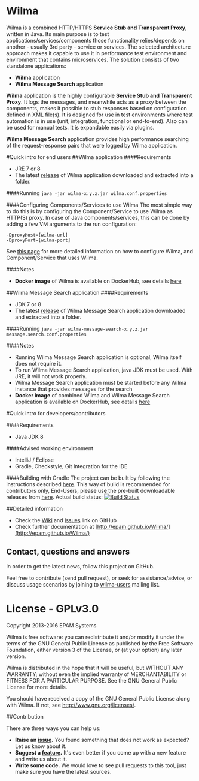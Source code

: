 Wilma
===========
Wilma is a combined HTTP/HTTPS **Service Stub and Transparent Proxy**, written in Java. 
Its main purpose is to test applications/services/components those functionality relies/depends on another - usually 3rd party - service or services. 
The selected architecture approach makes it capable to use it in performance test environment and environment that contains microservices. 
The solution consists of two standalone applications:

* **Wilma** application
* **Wilma Message Search** application

**Wilma** application is the highly configurable **Service Stub and Transparent Proxy**. 
It logs the messages, and meanwhile acts as a proxy between the components, makes it possible to stub responses based on configuration defined in XML file(s).
It is designed for use in test environments where test automation is in use (unit, integration, functional or end-to-end).
Also can be used for manual tests. It is expandable easily via plugins.

**Wilma Message Search** application provides high performance searching of the request-response pairs that were logged by Wilma application.

#Quick intro for end users
##Wilma application
####Requirements
* JRE 7 or 8
* The latest [release](https://github.com/epam/Wilma/releases) of Wilma application downloaded and extracted into a folder.

####Running
`java -jar wilma-x.y.z.jar wilma.conf.properties`

####Configuring Components/Services to use Wilma
The most simple way to do this is by configuring the Component/Service to use Wilma as HTTP(S) proxy. 
In case of Java components/services, this can be done by adding a few VM arguments to the run configuration:

```
-DproxyHost=[wilma-url]
-DproxyPort=[wilma-port]
```

See [this page](http://epam.github.io/Wilma/endusers/index.html) for more detailed information on how to configure Wilma, and Component/Service that uses Wilma.

####Notes
* **Docker image** of Wilma is available on DockerHub, see details [here](https://github.com/epam/Wilma/wiki/Docker-image-of-Wilma)

##Wilma Message Search application
####Requirements
* JDK 7 or 8
* The latest [release](https://github.com/epam/Wilma/releases) of Wilma Message Search application downloaded and extracted into a folder.

####Running
`java -jar wilma-message-search-x.y.z.jar message.search.conf.properties`

####Notes
* Running Wilma Message Search application is optional, Wilma itself does not require it.
* To run Wilma Message Search application, java JDK must be used. With JRE, it will not work properly.
* Wilma Message Search application must be started before any Wilma instance that provides messages for the search
* **Docker image** of combined Wilma and Wilma Message Search application is available on DockerHub, see details [here](https://github.com/epam/Wilma/wiki/Docker-image-of-Wilma)

#Quick intro for developers/contributors

####Requirements
* Java JDK 8

####Advised working environment
* IntelliJ / Eclipse
* Gradle, Checkstyle, Git Integration for the IDE

####Building with Gradle
The project can be built by following the instructions described [here](https://github.com/epam/Wilma/wiki/DEV,-Build-from-Scratch).
This way of build is recommended for contributors only, End-Users, please use the pre-built downloadable releases from [here](https://github.com/epam/Wilma/releases).
Actual build status: [![Build Status](https://travis-ci.org/epam/Wilma.svg?branch=master)](https://travis-ci.org/epam/Wilma)

##Detailed information
* Check the [Wiki](https://github.com/epam/Wilma/wiki) and [Issues](https://github.com/epam/Wilma/issues) link on GitHub
* Check further documentation at [http://epam.github.io/Wilma/](http://epam.github.io/Wilma/)

## Contact, questions and answers
In order to get the latest news, follow this project on GitHub.

Feel free to contribute (send pull request), or seek for assistance/advise, or discuss usage scenarios by joining to [wilma-users](https://groups.google.com/forum/#!forum/wilma-users) mailing list.

# License - GPLv3.0
Copyright 2013-2016 EPAM Systems

Wilma is free software: you can redistribute it and/or modify
it under the terms of the GNU General Public License as published by
the Free Software Foundation, either version 3 of the License, or
(at your option) any later version.

Wilma is distributed in the hope that it will be useful,
but WITHOUT ANY WARRANTY; without even the implied warranty of
MERCHANTABILITY or FITNESS FOR A PARTICULAR PURPOSE.  See the
GNU General Public License for more details.

You should have received a copy of the GNU General Public License
along with Wilma.  If not, see <http://www.gnu.org/licenses/>.

##Contribution

There are three ways you can help us:

* **Raise an [issue](https://github.com/epam/Wilma/issues).** You found something that does not work as expected? Let us know about it.
* **Suggest a [feature](https://groups.google.com/forum/#!forum/wilma-users).** It's even better if you come up with a new feature and write us about it.
* **Write some code.** We would love to see pull requests to this tool, just make sure you have the latest sources.